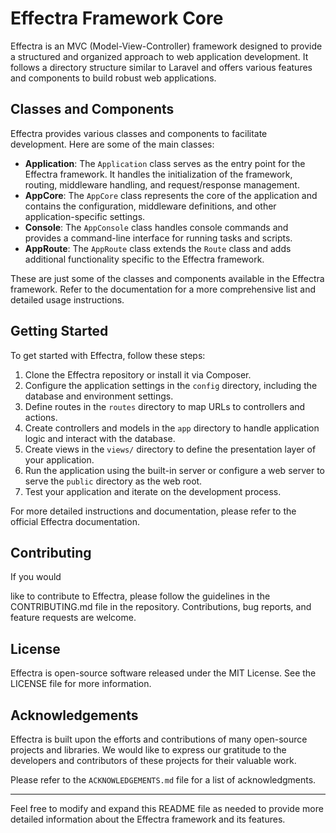 # Effectra Framework Core

Effectra is an MVC (Model-View-Controller) framework designed to provide a structured and organized approach to web application development. It follows a directory structure similar to Laravel and offers various features and components to build robust web applications.

## Classes and Components

Effectra provides various classes and components to facilitate development. Here are some of the main classes:

- **Application**: The `Application` class serves as the entry point for the Effectra framework. It handles the initialization of the framework, routing, middleware handling, and request/response management.
- **AppCore**: The `AppCore` class represents the core of the application and contains the configuration, middleware definitions, and other application-specific settings.
- **Console**: The `AppConsole` class handles console commands and provides a command-line interface for running tasks and scripts.
- **AppRoute**: The `AppRoute` class extends the `Route` class and adds additional functionality specific to the Effectra framework.

These are just some of the classes and components available in the Effectra framework. Refer to the documentation for a more comprehensive list and detailed usage instructions.

## Getting Started

To get started with Effectra, follow these steps:

1. Clone the Effectra repository or install it via Composer.
2. Configure the application settings in the `config` directory, including the database and environment settings.
3. Define routes in the `routes` directory to map URLs to controllers and actions.
4. Create controllers and models in the `app` directory to handle application logic and interact with the database.
5. Create views in the `views/` directory to define the presentation layer of your application.
6. Run the application using the built-in server or configure a web server to serve the `public` directory as the web root.
7. Test your application and iterate on the development process.

For more detailed instructions and documentation, please refer to the official Effectra documentation.

## Contributing

If you would

 like to contribute to Effectra, please follow the guidelines in the CONTRIBUTING.md file in the repository. Contributions, bug reports, and feature requests are welcome.

## License

Effectra is open-source software released under the MIT License. See the LICENSE file for more information.

## Acknowledgements

Effectra is built upon the efforts and contributions of many open-source projects and libraries. We would like to express our gratitude to the developers and contributors of these projects for their valuable work.

Please refer to the `ACKNOWLEDGEMENTS.md` file for a list of acknowledgments.

---

Feel free to modify and expand this README file as needed to provide more detailed information about the Effectra framework and its features.